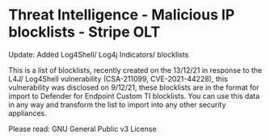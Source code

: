 # Threat Intelligence - Malicious IP blocklists - Stripe OLT

Update: Added Log4Shell/ Log4j Indicators/ blocklists

This is a list of blocklists, recently created on the 13/12/21 in response to the L4J/ Log4Shell vulnerability (CSA-211099, CVE-2021-44228), this vulnerability was disclosed on 9/12/21, these blocklists are in the format for import to Defender for Endpoint Custom TI blocklists. You can use this data in any way and transform the list to import into any other security appliances.
 
Please read: GNU General Public v3 License
